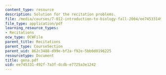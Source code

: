 ```yaml
---
content_type: resource
description: Solution for the recitation problems.
file: /media/courses/7-012-introduction-to-biology-fall-2004/ee745331492f7a3fdcdbe7725a3e1242_gena.pdf
file_type: application/pdf
learning_resource_types:
- Recitations
ocw_type: OCWFile
parent_title: Recitations
parent_type: CourseSection
parent_uid: 862c3488-d99e-bf2a-f92e-5bb0d0196225
resourcetype: Document
title: gena.pdf
uid: ee745331-492f-7a3f-dcdb-e7725a3e1242
---
```

